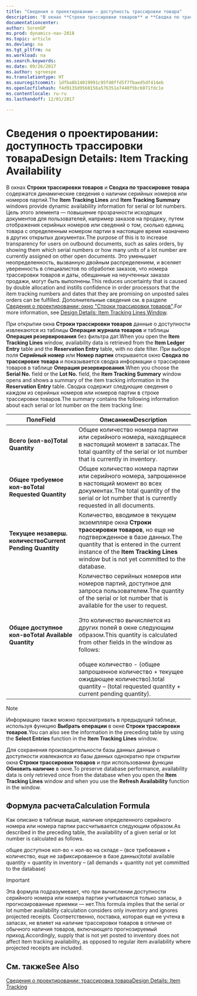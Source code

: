 ```yaml
---
title: "Сведения о проектировании — доступность трассировки товара"
description: "В окнах **Строки трассировки товаров** и **Сводка по трассировке товара** содержатся динамические сведения о наличии серийных номеров или номеров партий. Цель этого элемента — повышение прозрачности исходящих документов для пользователей, например заказов на продажу, путем отображения серийных номеров или сведений о том, сколько единиц товара с определенным номером партии в настоящее время назначено в других открытых документах. Это уменьшает неопределенность, вызванную двойным распределением, и вселяет уверенность в специалистов по обработке заказов, что номера трассировки товаров и даты, обещанные на неучтенных заказах продажи, могут быть выполнены."
documentationcenter: 
author: SorenGP
ms.prod: dynamics-nav-2018
ms.topic: article
ms.devlang: na
ms.tgt_pltfrm: na
ms.workload: na
ms.search.keywords: 
ms.date: 09/26/2017
ms.author: sgroespe
ms.translationtype: HT
ms.sourcegitcommit: 1dfba8b14019991c95f40ffd5f7fbaed5df414eb
ms.openlocfilehash: f4d9135d9560156a576351e7440f5bc6071fdc1e
ms.contentlocale: ru-ru
ms.lasthandoff: 12/01/2017

---
```

# <a name="design-details-item-tracking-availability"></a><span data-ttu-id="57886-105">Сведения о проектировании: доступность трассировки товара</span><span class="sxs-lookup"><span data-stu-id="57886-105">Design Details: Item Tracking Availability</span></span>
<span data-ttu-id="57886-106">В окнах **Строки трассировки товаров** и **Сводка по трассировке товара** содержатся динамические сведения о наличии серийных номеров или номеров партий.</span><span class="sxs-lookup"><span data-stu-id="57886-106">The **Item Tracking Lines** and **Item Tracking Summary** windows provide dynamic availability information for serial or lot numbers.</span></span> <span data-ttu-id="57886-107">Цель этого элемента — повышение прозрачности исходящих документов для пользователей, например заказов на продажу, путем отображения серийных номеров или сведений о том, сколько единиц товара с определенным номером партии в настоящее время назначено в других открытых документах.</span><span class="sxs-lookup"><span data-stu-id="57886-107">The purpose of this is to increase transparency for users on outbound documents, such as sales orders, by showing them which serial numbers or how many units of a lot number are currently assigned on other open documents.</span></span> <span data-ttu-id="57886-108">Это уменьшает неопределенность, вызванную двойным распределением, и вселяет уверенность в специалистов по обработке заказов, что номера трассировки товаров и даты, обещанные на неучтенных заказах продажи, могут быть выполнены.</span><span class="sxs-lookup"><span data-stu-id="57886-108">This reduces uncertainty that is caused by double allocation and instills confidence in order processors that the item tracking numbers and dates that they are promising on unposted sales orders can be fulfilled.</span></span> <span data-ttu-id="57886-109">Дополнительные сведения см. в разделе [Сведения о проектировании: окно "Строки трассировки товаров"](design-details-item-tracking-lines-window.md).</span><span class="sxs-lookup"><span data-stu-id="57886-109">For more information, see [Design Details: Item Tracking Lines Window](design-details-item-tracking-lines-window.md).</span></span>  

 <span data-ttu-id="57886-110">При открытии окна **Строки трассировки товаров** данные о доступности извлекаются из таблицы **Операция журнала товаров** и таблицы **Операция резервирования** без фильтра дат.</span><span class="sxs-lookup"><span data-stu-id="57886-110">When you open the **Item Tracking Lines** window, availability data is retrieved from the **Item Ledger Entry** table and the **Reservation Entry** table, with no date filter.</span></span> <span data-ttu-id="57886-111">При выборе поля **Серийный номер** или **Номер партии** открывается окно **Сводка по трассировке товара** и показывается сводка информации о трассировке товаров в таблице **Операция резервирования**.</span><span class="sxs-lookup"><span data-stu-id="57886-111">When you choose the **Serial No.** field or the **Lot No.** field, the **Item Tracking Summary** window opens and shows a summary of the item tracking information in the **Reservation Entry** table.</span></span> <span data-ttu-id="57886-112">Сводка содержит следующие сведения о каждом из серийных номеров или номеров партии в строке трассировки товаров.</span><span class="sxs-lookup"><span data-stu-id="57886-112">The summary contains the following information about each serial or lot number on the item tracking line:</span></span>  

|<span data-ttu-id="57886-113">Поле</span><span class="sxs-lookup"><span data-stu-id="57886-113">Field</span></span>|<span data-ttu-id="57886-114">Описанием</span><span class="sxs-lookup"><span data-stu-id="57886-114">Description</span></span>|  
|---------------------------------|---------------------------------------|  
|<span data-ttu-id="57886-115">**Всего (кол-во)**</span><span class="sxs-lookup"><span data-stu-id="57886-115">**Total Quantity**</span></span>|<span data-ttu-id="57886-116">Общее количество номера партии или серийного номера, находящееся в настоящий момент в запасах.</span><span class="sxs-lookup"><span data-stu-id="57886-116">The total quantity of the serial or lot number that is currently in inventory.</span></span>|  
|<span data-ttu-id="57886-117">**Общее требуемое кол-во**</span><span class="sxs-lookup"><span data-stu-id="57886-117">**Total Requested Quantity**</span></span>|<span data-ttu-id="57886-118">Общее количество номера партии или серийного номера, запрошенное в настоящий момент во всех документах.</span><span class="sxs-lookup"><span data-stu-id="57886-118">The total quantity of the serial or lot number that is currently requested in all documents.</span></span>|  
|<span data-ttu-id="57886-119">**Текущее незаверш. количество**</span><span class="sxs-lookup"><span data-stu-id="57886-119">**Current Pending Quantity**</span></span>|<span data-ttu-id="57886-120">Количество, вводимое в текущем экземпляре окна **Строки трассировки товаров**, но еще не подтвержденное в базе данных.</span><span class="sxs-lookup"><span data-stu-id="57886-120">The quantity that is entered in the current instance of the **Item Tracking Lines** window but is not yet committed to the database.</span></span>|  
|<span data-ttu-id="57886-121">**Общее доступное кол-во**</span><span class="sxs-lookup"><span data-stu-id="57886-121">**Total Available Quantity**</span></span>|<span data-ttu-id="57886-122">Количество серийных номеров или номеров партий, доступное для запроса пользователем.</span><span class="sxs-lookup"><span data-stu-id="57886-122">The quantity of the serial or lot number that is available for the user to request.</span></span><br /><br /> <span data-ttu-id="57886-123">Это количество вычисляется из других полей в окне следующим образом.</span><span class="sxs-lookup"><span data-stu-id="57886-123">This quantity is calculated from other fields in the window as follows:</span></span><br /><br /> <span data-ttu-id="57886-124">общее количество - (общее запрошенное количество + текущее ожидающее количество).</span><span class="sxs-lookup"><span data-stu-id="57886-124">total quantity – (total requested quantity + current pending quantity).</span></span>|  

> [!NOTE]  
>  <span data-ttu-id="57886-125">Информацию также можно просматривать в предыдущей таблице, используя функцию **Выбрать операции** в окне **Строки трассировки товаров**.</span><span class="sxs-lookup"><span data-stu-id="57886-125">You can also see the information in the preceding table by using the **Select Entries** function in the **Item Tracking Lines** window.</span></span>  

 <span data-ttu-id="57886-126">Для сохранения производительности базы данных данные о доступности извлекаются из базы данных однократно при открытии окна **Строки трассировки товаров** и при использовании функции **Обновить наличие** в окне.</span><span class="sxs-lookup"><span data-stu-id="57886-126">To preserve database performance, availability data is only retrieved once from the database when you open the **Item Tracking Lines** window and when you use the **Refresh Availability** function in the window.</span></span>  

## <a name="calculation-formula"></a><span data-ttu-id="57886-127">Формула расчета</span><span class="sxs-lookup"><span data-stu-id="57886-127">Calculation Formula</span></span>  
 <span data-ttu-id="57886-128">Как описано в таблице выше, наличие определенного серийного номера или номера партии рассчитывается следующим образом.</span><span class="sxs-lookup"><span data-stu-id="57886-128">As described in the preceding table, the availability of a given serial or lot number is calculated as follows.</span></span>  

 <span data-ttu-id="57886-129">общее доступное кол-во = кол-во на складе – (все требования + количество, еще не зафиксированное в базе данных)</span><span class="sxs-lookup"><span data-stu-id="57886-129">total available quantity = quantity in inventory – (all demands + quantity not yet committed to the database)</span></span>  

> [!IMPORTANT]  
>  <span data-ttu-id="57886-130">Эта формула подразумевает, что при вычислении доступности серийного номера или номера партии учитываются только запасы, а прогнозированные приемки — нет.</span><span class="sxs-lookup"><span data-stu-id="57886-130">This formula implies that the serial or lot number availability calculation considers only inventory and ignores projected receipts.</span></span> <span data-ttu-id="57886-131">Соответственно, поставка, которая еще не учтена в запасах, не влияет на наличие трассировки товаров в отличие от обычного наличия товаров, включающего прогнозируемый приход.</span><span class="sxs-lookup"><span data-stu-id="57886-131">Accordingly, supply that is not yet posted to inventory does not affect item tracking availability, as opposed to regular item availability where projected receipts are included.</span></span>  

## <a name="see-also"></a><span data-ttu-id="57886-132">См. также</span><span class="sxs-lookup"><span data-stu-id="57886-132">See Also</span></span>  
 [<span data-ttu-id="57886-133">Сведения о проектировании: трассировка товара</span><span class="sxs-lookup"><span data-stu-id="57886-133">Design Details: Item Tracking</span></span>](design-details-item-tracking.md)


